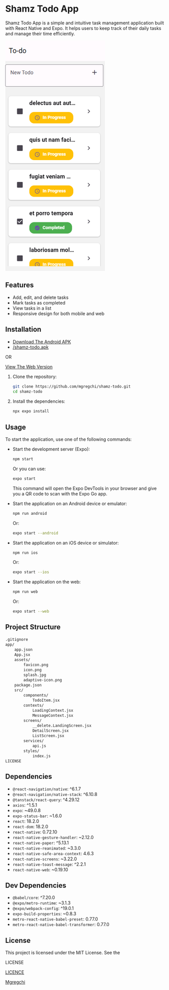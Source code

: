 # Shamz Todo App

Shamz Todo App is a simple and intuitive task management application built with React Native and Expo. It helps users to keep track of their daily tasks and manage their time efficiently.

![Shamz Todo Preview](./preview.png)

## Features

- Add, edit, and delete tasks
- Mark tasks as completed
- View tasks in a list
- Responsive design for both mobile and web

## Installation

- [Download The Android APK](https://expo.dev/artifacts/eas/fDABk96EAZv9VdMQJeLBrJ.apk)
- [/shamz-todo.apk](/shamz-todo.apk)

OR 

[View The Web Version](https://shamz-todo.vercel.app/)

1. Clone the repository:

   ```sh
   git clone https://github.com/mgregchi/shamz-todo.git
   cd shamz-todo
   ```

2. Install the dependencies:

   ```sh
   npx expo install
   ```

## Usage

To start the application, use one of the following commands:

- Start the development server (Expo):

  ```sh
  npm start
  ```

  Or you can use:

  ```sh
  expo start
  ```

  This command will open the Expo DevTools in your browser and give you a QR code to scan with the Expo Go app.

- Start the application on an Android device or emulator:

  ```sh
  npm run android
  ```

  Or:

  ```sh
  expo start --android
  ```

- Start the application on an iOS device or simulator:

  ```sh
  npm run ios
  ```

  Or:

  ```sh
  expo start --ios
  ```

- Start the application on the web:

  ```sh
  npm run web
  ```

  Or:

  ```sh
  expo start --web
  ```

## Project Structure

```
.gitignore
app/
	app.json
	App.jsx
	assets/
        favicon.png
        icon.png
        splash.jpg
        adaptive-icon.png
	package.json
	src/
		components/
			TodoItem.jsx
		contexts/
			LoadingContext.jsx
			MessageContext.jsx
		screens/
			__delete.LandingScreen.jsx
			DetailScreen.jsx
			ListScreen.jsx
		services/
			api.js
		styles/
			index.js
LICENSE
```

## Dependencies

- `@react-navigation/native`: ^6.1.7
- `@react-navigation/native-stack`: ^6.10.8
- `@tanstack/react-query`: ^4.29.12
- `axios`: ^1.5.1
- `expo`: ~49.0.8
- `expo-status-bar`: ~1.6.0
- `react`: 18.2.0
- `react-dom`: 18.2.0
- `react-native`: 0.72.10
- `react-native-gesture-handler`: ~2.12.0
- `react-native-paper`: ^5.13.1
- `react-native-reanimated`: ~3.3.0
- `react-native-safe-area-context`: 4.6.3
- `react-native-screens`: ~3.22.0
- `react-native-toast-message`: ^2.2.1
- `react-native-web`: ~0.19.10

## Dev Dependencies

- `@babel/core`: ^7.20.0
- `@expo/metro-runtime`: ~3.1.3
- `@expo/webpack-config`: ^19.0.1
- `expo-build-properties`: ~0.8.3
- `metro-react-native-babel-preset`: 0.77.0
- `metro-react-native-babel-transformer`: 0.77.0

## License

This project is licensed under the MIT License. See the 

LICENSE

[LICENCE](/LICENSE)

[Mgregchi](https://mgregchi.github.io)

